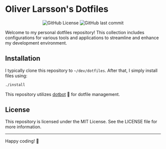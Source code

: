# Oliver Larsson's Dotfiles

<div align="center">

![GitHub License](https://img.shields.io/github/license/larssonoliver/dotfiles?style=flat-square)
![GitHub last commit](https://img.shields.io/github/last-commit/larssonoliver/dotfiles?style=flat-square)

</div>

Welcome to my personal dotfiles repository! This collection includes 
configurations for various tools and applications to streamline and 
enhance my development environment.

## Installation
I typically clone this repository to `~/dev/dotfiles`. 
After that, I simply install files using:
```bash
./install
```

This repository utilizes [dotbot](https://github.com/anishathalye/dotbot) 🤖
for dotfile management.

## License

This repository is licensed under the MIT License. See the LICENSE file for more information.

---

Happy coding! 🎉
